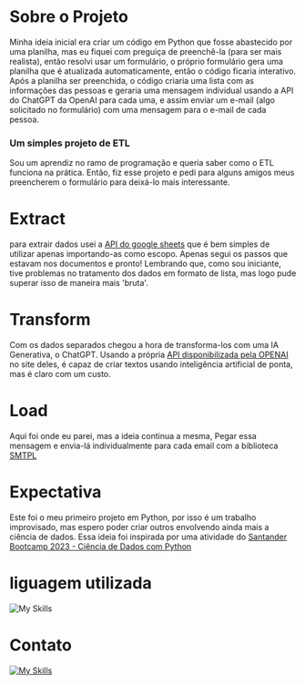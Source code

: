 # Sobre o Projeto
Minha ideia inicial era criar um código em Python que fosse abastecido por uma planilha, mas eu fiquei com preguiça de preenchê-la (para ser mais realista), então resolvi usar um formulário, o próprio formulário gera uma planilha que é atualizada automaticamente, então o código ficaria interativo. Após a planilha ser preenchida, o código criaria uma lista com as informações das pessoas e geraria uma mensagem individual usando a API do ChatGPT da OpenAI para cada uma, e assim enviar um e-mail (algo solicitado no formulário) com uma mensagem para o e-mail de cada pessoa.

### Um simples projeto de ETL
Sou um aprendiz no ramo de programação e queria saber como o ETL funciona na prática. Então, fiz esse projeto e pedi para alguns amigos meus preencherem o formulário para deixá-lo mais interessante.

# Extract
para extrair dados usei a [API do google sheets](https://developers.google.com/sheets/api/guides/concepts?hl=pt-br) que é bem simples de utilizar apenas importando-as como escopo. Apenas segui os passos que estavam nos documentos e pronto! Lembrando que, como sou iniciante, tive problemas no tratamento dos dados em formato de lista, mas logo pude superar isso de maneira mais 'bruta'.

# Transform
Com os dados separados chegou a hora de transforma-los com uma IA Generativa, o ChatGPT. Usando a própria [API disponibilizada pela OPENAI](https://platform.openai.com/docs/api-reference/authentication) no site deles, é capaz de criar textos usando inteligência artificial de ponta, mas é claro com um custo.

# Load
Aqui foi onde eu parei, mas a ideia continua a mesma, Pegar essa mensagem e envia-lá individualmente para cada email com a biblioteca [SMTPL]()

# Expectativa
Este foi o meu primeiro projeto em Python, por isso é um trabalho improvisado, mas espero poder criar outros envolvendo ainda mais a ciência de dados. Essa ideia foi inspirada por uma atividade do [Santander Bootcamp 2023 - Ciência de Dados com Python](https://web.dio.me/track/71477949-f762-43c6-9bf2-9cf3d7f61d4a)


# liguagem utilizada
![My Skills](https://skillicons.dev/icons?i=py)
# Contato
[![My Skills](https://skillicons.dev/icons?i=linkedin)](https://www.linkedin.com/in/adrian-alves-927b8714a/)
